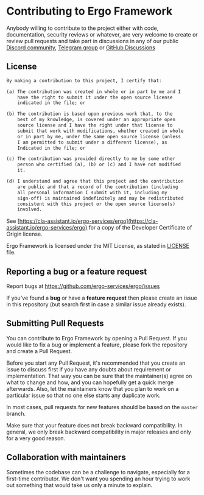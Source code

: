 # Contributing to Ergo Framework

Anybody willing to contribute to the project either with code, documentation, security reviews or whatever, are very 
welcome to create or review pull requests and take part in discussions in any of our public [Discord community](https://discord.gg/sdscxKGV62), 
[Telegram group](https://t.me/ergo_services) or [GitHub Discussions](https://github.com/ergo-services/ergo/discussions)

## License

```txt
By making a contribution to this project, I certify that:

(a) The contribution was created in whole or in part by me and I
    have the right to submit it under the open source license
    indicated in the file; or

(b) The contribution is based upon previous work that, to the 
    best of my knowledge, is covered under an appropriate open 
    source license and I have the right under that license to   
    submit that work with modifications, whether created in whole
    or in part by me, under the same open source license (unless
    I am permitted to submit under a different license), as 
    Indicated in the file; or

(c) The contribution was provided directly to me by some other
    person who certified (a), (b) or (c) and I have not modified
    it.

(d) I understand and agree that this project and the contribution
    are public and that a record of the contribution (including 
    all personal information I submit with it, including my
    sign-off) is maintained indefinitely and may be redistributed
    consistent with this project or the open source license(s)
    involved.
```
See [https://cla-assistant.io/ergo-services/ergo](https://cla-assistant.io/ergo-services/ergo) for a copy of the Developer Certificate of Origin license.

Ergo Framework is licensed under the MIT License, as stated in [LICENSE](LICENSE) file.

## Reporting a bug or a feature request

Report bugs at https://github.com/ergo-services/ergo/issues

If you've found a **bug** or have a **feature request** then please create an issue in this repository (but search first in case a similar issue already exists).

## Submitting Pull Requests

You can contribute to Ergo Framework by opening a Pull Request. If you would like to fix a bug or 
implement a feature, please fork the repository and create a Pull Request. 

Before you start any Pull Request, it's recommended that you create an issue to discuss first if you have any doubts about requirement or implementation.
That way you can be sure that the maintainer(s) agree on what to change and how, and you can hopefully get a quick merge afterwards.
Also, let the maintainers know that you plan to work on a particular issue so that no one else starts any duplicate work.

In most cases, pull requests for new features should be based on the `master` branch.

Make sure that your feature does not break backward compatibility. In general, we only break backward
compatibility in major releases and only for a very good reason.

## Collaboration with maintainers

Sometimes the codebase can be a challenge to navigate, especially for a first-time contributor. We don't want you 
spending an hour trying to work out something that would take us only a minute to explain.
